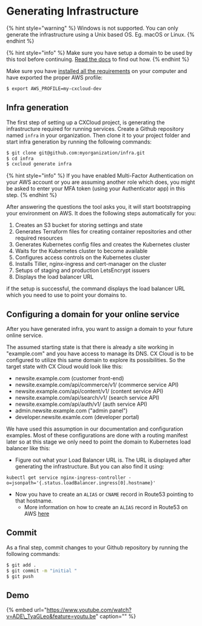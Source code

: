 # Generating Infrastructure

{% hint style="warning" %}
Windows is not supported. You can only generate the infrastructure using a Unix based OS. Eg. macOS or Linux.
{% endhint %}

{% hint style="info" %}
Make sure you have setup a domain to be used by this tool before continuing. [Read the docs](configuring-domain.md) to find out how.
{% endhint %}

Make sure you have [installed all the requirements](../getting-started/prepare-your-environment.md) on your computer and have exported the proper AWS profile:

```bash
$ export AWS_PROFILE=my-cxcloud-dev
```

## Infra generation

The first step of setting up a CXCloud project, is generating the infrastructure required for running services. Create a Github repository named `infra` in your organization. Then clone it to your project folder and start infra generation by running the following commands:

```bash
$ git clone git@github.com:myorganization/infra.git
$ cd infra
$ cxcloud generate infra
```

{% hint style="info" %}
If you have enabled Multi-Factor Authentication on your AWS account or you are assuming another role which does, you might be asked to enter your MFA token \(using your Authenticator app\) in this step.
{% endhint %}

After answering the questions the tool asks you, it will start bootstrapping your environment on AWS. It does the following steps automatically for you:

1. Creates an S3 bucket for storing settings and state
2. Generates Terraform files for creating container repositories and other required resources
3. Generates Kubernetes config files and creates the Kubernetes cluster
4. Waits for the Kubernetes cluster to become available
5. Configures access controls on the Kubernetes cluster
6. Installs Tiller, nginx-ingress and cert-manager on the cluster
7. Setups of staging and production LetsEncrypt issuers
8. Displays the load balancer URL

if the setup is successful, the command displays the load balancer URL which you need to use to point your domains to.

## Configuring a domain for your online service <a id="configuring-a-domain-for-your-online-service"></a>

After you have generated infra, you want to assign a domain to your future online service.  

The assumed starting state is that there is already a site working in "example.com" and you have access to manage its DNS. CX Cloud is to be configured to utilize this same domain to explore its possibilities. So the target state with CX Cloud would look like this:

* newsite.example.com \(customer front-end\)
* newsite.example.com/api/commerce/v1/ \(commerce service API\)
* newsite.example.com/api/content/v1/ \(content service API\)
* newsite.example.com/api/search/v1/ \(search service API\)
* newsite.example.com/api/auth/v1/ \(auth service API\)
* admin.newsite.example.com \("admin panel"\)
* developer.newsite.examle.com \(developer portal\)

We have used this assumption in our documentation and configuration examples. Most of these configurations are done with a routing manifest later so at this stage we only need to point the domain to Kubernetes load balancer like this:

* Figure out what your Load Balancer URL is. The URL is displayed after generating the infrastructure. But you can also find it using:

```text
kubectl get service nginx-ingress-controller -o=jsonpath='{.status.loadBalancer.ingress[0].hostname}'
```

* Now you have to create an `ALIAS` or `CNAME` record in Route53 pointing to that hostname.
  * More information on how to create an `ALIAS` record in Route53 on AWS [here](https://docs.aws.amazon.com/Route53/latest/DeveloperGuide/routing-to-elb-load-balancer.html)​

## Commit

As a final step, commit changes to your Github repository by running the following commands:

```bash
$ git add .
$ git commit -m "initial "
$ git push
```

## Demo

{% embed url="https://www.youtube.com/watch?v=ADE\_TyaGLeo&feature=youtu.be" caption="" %}

